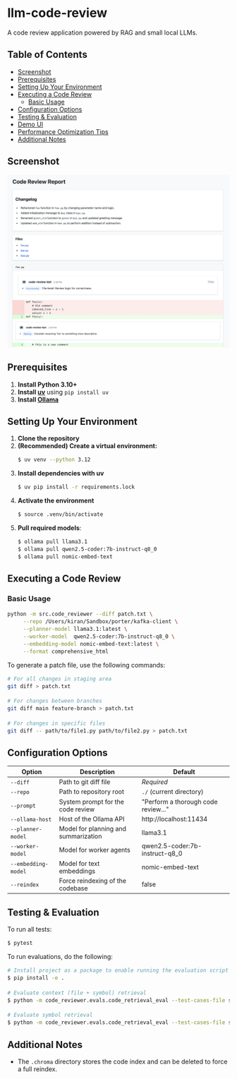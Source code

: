 # llm-code-review

A code review application powered by RAG and small local LLMs.

## Table of Contents

- [Screenshot](#screenshot)
- [Prerequisites](#prerequisites)
- [Setting Up Your Environment](#setting-up-your-environment)
- [Executing a Code Review](#executing-a-code-review)
  - [Basic Usage](#basic-usage)
- [Configuration Options](#configuration-options)
- [Testing & Evaluation](#testing--evaluation)
- [Demo UI](#demo-ui)
- [Performance Optimization Tips](#performance-optimization-tips)
- [Additional Notes](#additional-notes)

## Screenshot

![UI Screenshot](assets/images/demo-ui.png)

## Prerequisites

1. **Install Python 3.10+**
2. **Install [uv](https://docs.astral.sh/uv/)** using `pip install uv`
3. **Install [Ollama](https://ollama.ai)**

## Setting Up Your Environment

1. **Clone the repository**
2. **(Recommended) Create a virtual environment:**
   ```bash
   $ uv venv --python 3.12
   ```
3. **Install dependencies with uv**
   ```bash
   $ uv pip install -r requirements.lock
   ```
4. **Activate the environment**
   ```bash
   $ source .venv/bin/activate
   ```
5. **Pull required models**:
   ```bash
   $ ollama pull llama3.1
   $ ollama pull qwen2.5-coder:7b-instruct-q8_0
   $ ollama pull nomic-embed-text
   ```

## Executing a Code Review

### Basic Usage

```bash
python -m src.code_reviewer --diff patch.txt \
	 --repo /Users/kiran/Sandbox/porter/kafka-client \
	 --planner-model llama3.1:latest \
	 --worker-model  qwen2.5-coder:7b-instruct-q8_0 \
	 --embedding-model nomic-embed-text:latest \
	 --format comprehensive_html
```

To generate a patch file, use the following commands:

```bash
# For all changes in staging area
git diff > patch.txt

# For changes between branches
git diff main feature-branch > patch.txt

# For changes in specific files
git diff -- path/to/file1.py path/to/file2.py > patch.txt
```

## Configuration Options

| Option             | Description                                | Default                             |
|--------------------|--------------------------------------------|-------------------------------------|
| `--diff`           | Path to git diff file                      | *Required*                          |
| `--repo`           | Path to repository root                    | `./` (current directory)            |
| `--prompt`         | System prompt for the code review          | "Perform a thorough code review..." |
| `--ollama-host`    | Host of the Ollama API                     | http://localhost:11434              |
| `--planner-model`  | Model for planning and summarization       | llama3.1                              |
| `--worker-model`   | Model for worker agents                    | qwen2.5-coder:7b-instruct-q8_0                           |
| `--embedding-model`| Model for text embeddings                  | nomic-embed-text                    |
| `--reindex`        | Force reindexing of the codebase           | false                               |

## Testing & Evaluation

To run all tests:

```bash
$ pytest
```

To run evaluations, do the following:

```bash
# Install project as a package to enable running the evaluation script
$ pip install -e .

# Evaluate context (file + symbol) retrieval
$ python -m code_reviewer.evals.code_retrieval_eval --test-cases-file src/code_reviewer/evals/test_cases.json

# Evaluate symbol retrieval
$ python -m code_reviewer.evals.code_retrieval_eval --test-cases-file src/code_reviewer/evals/test_cases_symbol_lookup.json
```

## Additional Notes

- The `.chroma` directory stores the code index and can be deleted to force a full reindex.